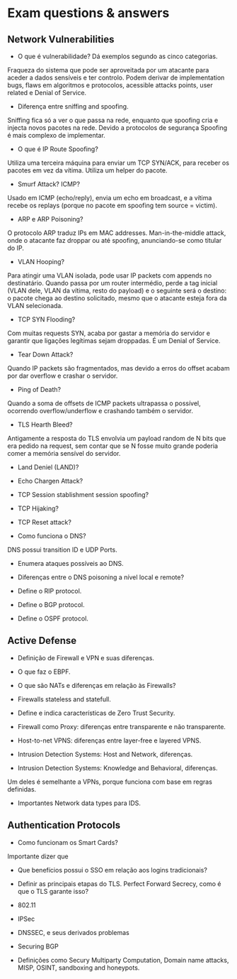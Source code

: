 # Exam questions & answers

## Network Vulnerabilities

- O que é vulnerabilidade? Dá exemplos segundo as cinco categorias.

Fraqueza do sistema que pode ser aproveitada por um atacante para aceder a dados sensíveis e ter controlo. Podem derivar de implementation bugs, flaws em algoritmos e protocolos, acessible attacks points, user related e Denial of Service.

- Diferença entre sniffing and spoofing.

Sniffing fica só a ver o que passa na rede, enquanto que spoofing cria e injecta novos pacotes na rede. Devido a protocolos de segurança Spoofing é mais complexo de implementar.

- O que é IP Route Spoofing?

Utiliza uma terceira máquina para enviar um TCP SYN/ACK, para receber os pacotes em vez da vítima. Utiliza um helper do pacote.

- Smurf Attack? ICMP?

Usado em ICMP (echo/reply), envia um echo em broadcast, e a vítima recebe os replays (porque no pacote em spoofing tem source = victim).

- ARP e ARP Poisoning?

O protocolo ARP traduz IPs em MAC addresses. Man-in-the-middle attack, onde o atacante faz droppar ou até spoofing, anunciando-se como titular do IP.

- VLAN Hooping?

Para atingir uma VLAN isolada, pode usar IP packets com appends no destinatário. Quando passa por um router intermédio, perde a tag inicial (VLAN dele, VLAN da vítima, resto do payload) e o seguinte será o destino: o pacote chega ao destino solicitado, mesmo que o atacante esteja fora da VLAN selecionada.

- TCP SYN Flooding?

Com muitas requests SYN, acaba por gastar a memória do servidor e garantir que ligações legítimas sejam droppadas. É um Denial of Service.

- Tear Down Attack?

Quando IP packets são fragmentados, mas devido a erros do offset acabam por dar overflow e crashar o servidor.

- Ping of Death?

Quando a soma de offsets de ICMP packets ultrapassa o possível, ocorrendo overflow/underflow e crashando também o servidor.

- TLS Hearth Bleed?

Antigamente a resposta do TLS envolvia um payload random de N bits que era pedido na request, sem contar que se N fosse muito grande poderia comer a memória sensível do servidor.

- Land Deniel (LAND)?



- Echo Chargen Attack?

- TCP Session stablishment session spoofing?

- TCP Hijaking?

- TCP Reset attack?

- Como funciona o DNS?

DNS possui transition ID e UDP Ports.

- Enumera ataques possíveis ao DNS.

- Diferenças entre o DNS poisoning a nível local e remote?

- Define o RIP protocol.

- Define o BGP protocol.

- Define o OSPF protocol.

## Active Defense

- Definição de Firewall e VPN e suas diferenças.

- O que faz o EBPF.

- O que são NATs e diferenças em relação às Firewalls?

- Firewalls stateless and statefull.

- Define e indica características de Zero Trust Security.

- Firewall como Proxy: diferenças entre transparente e não transparente.

- Host-to-net VPNS: diferenças entre layer-free e layered VPNS.

- Intrusion Detection Systems: Host and Network, diferenças.

- Intrusion Detection Systems: Knowledge and Behavioral, diferenças.

Um deles é semelhante a VPNs, porque funciona com base em regras definidas.

- Importantes Network data types para IDS.
 
## Authentication Protocols

- Como funcionam os Smart Cards?

Importante dizer que 

- Que benefícios possui o SSO em relação aos logins tradicionais?

- Definir as principais etapas do TLS. Perfect Forward Secrecy, como é que o TLS garante isso?

- 802.11

- IPSec

- DNSSEC, e seus derivados problemas

- Securing BGP

- Definições como Secury Multiparty Computation, Domain name attacks, MISP, OSINT, sandboxing and honeypots.